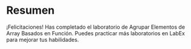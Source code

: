 # Resumen

¡Felicitaciones! Has completado el laboratorio de Agrupar Elementos de Array Basados en Función. Puedes practicar más laboratorios en LabEx para mejorar tus habilidades.

